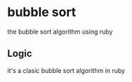 
# bubble sort
the bubble sort algorithm using ruby

## Logic
it's a clasic bubble sort algorithm in ruby
